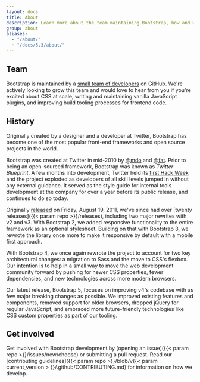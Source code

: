 ```yaml
---
layout: docs
title: About
description: Learn more about the team maintaining Bootstrap, how and why the project started, and how to get involved.
group: about
aliases:
  - "/about/"
  - "/docs/5.3/about/"
---
```


## Team

Bootstrap is maintained by a [small team of developers](https://github.com/orgs/twbs/people) on GitHub. We're actively
looking to grow this team and would love to hear from you if you're excited about CSS at scale, writing and maintaining
vanilla JavaScript plugins, and improving build tooling processes for frontend code.

## History

Originally created by a designer and a developer at Twitter, Bootstrap has become one of the most popular front-end
frameworks and open source projects in the world.

Bootstrap was created at Twitter in mid-2010 by [@mdo](https://twitter.com/mdo) and [@fat](https://twitter.com/fat).
Prior to being an open-sourced framework, Bootstrap was known as _Twitter Blueprint_. A few months into development,
Twitter held its [first Hack Week](https://blog.twitter.com/engineering/en_us/a/2010/hack-week.html) and the project
exploded as developers of all skill levels jumped in without any external guidance. It served as the style guide for
internal tools development at the company for over a year before its public release, and continues to do so today.

Originally [released](https://blog.twitter.com/developer/en_us/a/2011/bootstrap-twitter.html)
on <time datetime="2011-08-19 11:25">Friday, August 19, 2011</time>, we've since had over [twenty releases]({{< param
repo >}}/releases), including two major rewrites with v2 and v3. With Bootstrap 2, we added responsive functionality to
the entire framework as an optional stylesheet. Building on that with Bootstrap 3, we rewrote the library once more to
make it responsive by default with a mobile first approach.

With Bootstrap 4, we once again rewrote the project to account for two key architectural changes: a migration to Sass
and the move to CSS's flexbox. Our intention is to help in a small way to move the web development community forward by
pushing for newer CSS properties, fewer dependencies, and new technologies across more modern browsers.

Our latest release, Bootstrap 5, focuses on improving v4's codebase with as few major breaking changes as possible. We
improved existing features and components, removed support for older browsers, dropped jQuery for regular JavaScript,
and embraced more future-friendly technologies like CSS custom properties as part of our tooling.

## Get involved

Get involved with Bootstrap development by [opening an issue]({{< param repo >}}/issues/new/choose) or submitting a pull
request. Read our [contributing guidelines]({{< param repo >}}/blob/v{{< param current_version >
}}/.github/CONTRIBUTING.md) for information on how we develop.
